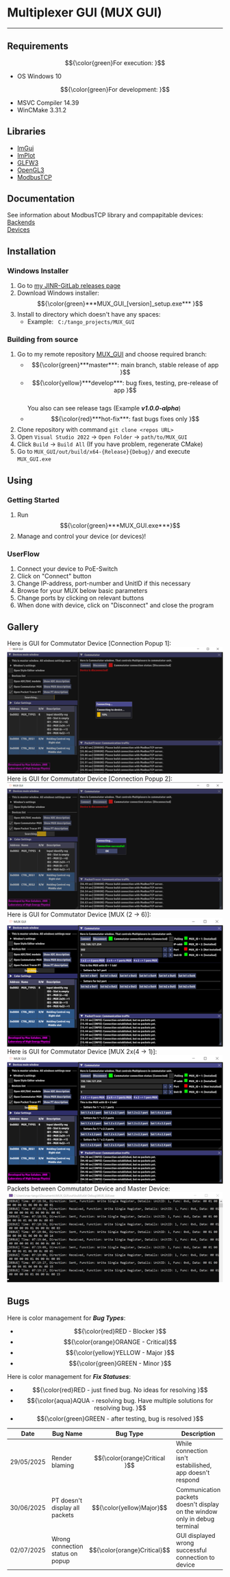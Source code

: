 # Multiplexer GUI (MUX GUI)
_________________________________________________________________________________

## Requirements

$${\color{green}For execution: }$$
- OS Windows 10 <br>

$${\color{green}For development: }$$
- MSVC Compiler 14.39
- WinCMake 3.31.2

## Libraries

- [ImGui](https://github.com/ocornut/imgui)
- [ImPlot](https://github.com/epezent/implot)
- [GLFW3](https://www.glfw.org/)
- [OpenGL3](https://www.opengl.org/)
- [ModbusTCP](https://www.simplymodbus.ca/TCP.htm)

## Documentation
See information about ModbusTCP library and compapitable devices:<br>
[Backends](./docs/BACKENDS.md) <br>
[Devices](./docs/DEVICES.md) <br>

## Installation

### Windows Installer
1. Go to [my JINR-GitLab releases page](https://git.jinr.ru/SanchezRIwork/MUX_GUI/-/releases)
2. Download Windows installer: $${\color{green}***MUX_GUI_[version]_setup.exe*** }$$
3. Install to directory which doesn't have any spaces:
   - Example: ``` C:/tango_projects/MUX_GUI```
### Building from source
1. Go to my remote repository [MUX_GUI](https://git.jinr.ru/SanchezRIwork/MUX_GUI/-/tree/master?ref_type=heads) and choose required branch:
   - $${\color{green}***master***: main branch, stable release of app }$$
   - $${\color{yellow}***develop***: bug fixes, testing, pre-release of app }$$<br> </span>
   You also can see release tags (Example ***v1.0.0-alpha***)
   - $${\color{red}***hot-fix***: fast bugs fixes only }$$
2. Clone repository with command ```git clone <repos URL>```
3. Open ```Visual Studio 2022``` -> ```Open Folder``` -> ```path/to/MUX_GUI```
4. Click ```Build``` -> ```Build All``` (If you have problem, regenerate CMake)
5. Go to ```MUX_GUI/out/build/x64-{Release}{Debug}/``` and execute ```MUX_GUI.exe```

## Using

### Getting Started
1. Run $${\color{green}***MUX_GUI.exe***}$$</span>
2. Manage and control your device (or devices)!

### UserFlow
1. Connect your device to PoE-Switch
2. Click on "Connect" button
3. Change IP-address, port-number and UnitID if this necessary
4. Browse for your MUX below basic parameters
5. Change ports by clicking on relevant buttons
6. When done with device, click on "Disconnect" and close the program

## Gallery

Here is GUI for Commutator Device [Connection Popup 1]:<br>
![MUX GUI Interface 1](./include/images/mux_gui_8.PNG "MUX GUI connection popup 1")<br>
Here is GUI for Commutator Device [Connection Popup 2]:<br>
![MUX GUI Interface 2](./include/images/mux_gui_7.PNG "MUX GUI connection popup 2")<br>
Here is GUI for Commutator Device [MUX (2 &rarr; 6)]:<br>
![MUX GUI Interface 3](./include/images/mux_gui_5.PNG "MUX GUI main window 1")<br>
Here is GUI for Commutator Device [MUX 2x(4 &rarr; 1)]:<br>
![MUX GUI Interface 4](./include/images/mux_gui_6.PNG "MUX GUI main window 2")<br>
Packets between Commutator Device and Master Device:<br>
![MUX_GUI Console](./include/images/packets_mux_gui.png "MUX GUI Console packets")<br>

## Bugs
Here is color management for **_Bug Types_**:
- $${\color{red}RED - Blocker }$$
- $${\color{orange}ORANGE - Critical}$$
- $${\color{yellow}YELLOW - Major }$$
- $${\color{green}GREEN - Minor }$$

Here is color management for **_Fix Statuses_**:
- $${\color{red}RED - just fined bug. No ideas for resolving }$$
- $${\color{aqua}AQUA - resolving bug. Have multiple solutions for resolving bug. }$$
- $${\color{green}GREEN - after testing, bug is resolved }$$

|Date|Bug Name|Bug Type|Description|Fix Ways|Fix Status|Fix Description|
|----|--------|--------|-----------|--------|----------|---------------|
|29/05/2025|Render blaming|$${\color{orange}Critical }$$| While connection isn't estabilished, app doesn't respond| Add Progress bar to render |$${\color{aqua}In Progress}$$|Add additional popup, but with syncronization problem|
|30/06/2025|PT doesn't display all packets|$${\color{yellow}Major}$$|Communication packets doesn't display on the window only in debug terminal|?|$${\color{red}Finded}$$|Nothing to describe|
|02/07/2025|Wrong connection status on popup|$${\color{orange}Critical}$$|GUI displayed wrong successful connection to device|Check logic of connection on frontend|$${\color{aqua}In Progress}$$|Add new if-else block to **_comm_modbus.connect()_**|